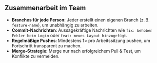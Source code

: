 ## Zusammenarbeit im Team

- **Branches für jede Person**: Jeder erstellt einen eigenen Branch (z. B. `feature-name`), um unabhängig zu arbeiten.
- **Commit-Nachrichten**: Aussagekräftige Nachrichten wie `fix: behoben Fehler beim Login` oder `feat: neues Layout hinzugefügt`.
- **Regelmäßige Pushes**: Mindestens 1× pro Arbeitssitzung pushen, um Fortschritt transparent zu machen.
- **Merge-Strategie**: Merge nur nach erfolgreichem Pull & Test, um Konflikte zu vermeiden.



